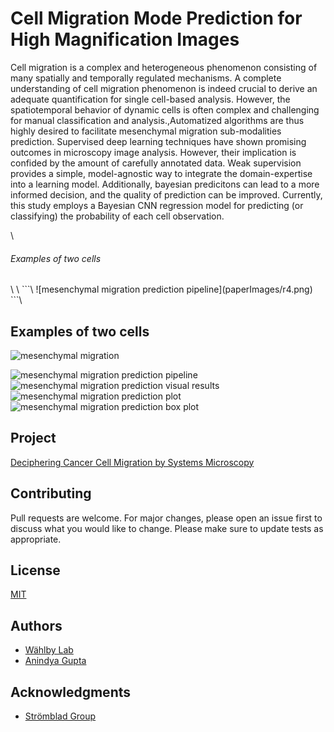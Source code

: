 # Cell Migration Mode Prediction for High Magnification Images 

Cell migration is a complex and heterogeneous phenomenon consisting of many spatially and
temporally regulated mechanisms. 
A complete understanding of cell migration phenomenon is indeed crucial to derive an 
adequate quantification for single cell-based analysis. 
However, the spatiotemporal behavior of dynamic cells is often complex and challenging for 
manual classification and analysis.\,Automatized algorithms are thus highly 
desired to facilitate mesenchymal migration sub-modalities prediction. 
Supervised deep learning techniques have shown promising outcomes in microscopy image 
analysis. However, their implication is confided by the amount of carefully annotated data.
Weak supervision provides a simple, model-agnostic way to integrate the domain-expertise   
into a learning model. 
Additionally, bayesian predicitons can lead to a more informed decision, and the quality 
of prediction can be improved.
Currently, this study employs a Bayesian CNN regression model for predicting (or classifying) the probability of each cell observation. 

\
<h6>Examples of two cells</h6>\
\
```\
![mesenchymal migration prediction pipeline](paperImages/r4.png)
```\


## Examples of two cells   
![mesenchymal migration](paperImages/cell_migration_movement.gif)


![mesenchymal migration prediction pipeline](paperImages/r4.png)
![mesenchymal migration prediction visual results](paperImages/r2.png)
![mesenchymal migration prediction plot](paperImages/r1.png)
![mesenchymal migration prediction box plot](paperImages/r3.png)
## Project
[Deciphering Cancer Cell Migration by Systems Microscopy](https://sysmic.ki.se) 


## Contributing
Pull requests are welcome. For major changes, please open an issue first to 
discuss what you would like to change. Please make sure to update tests as appropriate.

## License
[MIT](https://choosealicense.com/licenses/mit/) 

## Authors

* [Wählby Lab](http://user.it.uu.se/~cli05194/research_n_support.html)
* [Anindya Gupta](https://www.it.uu.se/katalog/anigu165)

## Acknowledgments

* [Strömblad Group](https://ki.se/en/bionut/cell-biology-of-cancer-staffan-stromblad-0)
